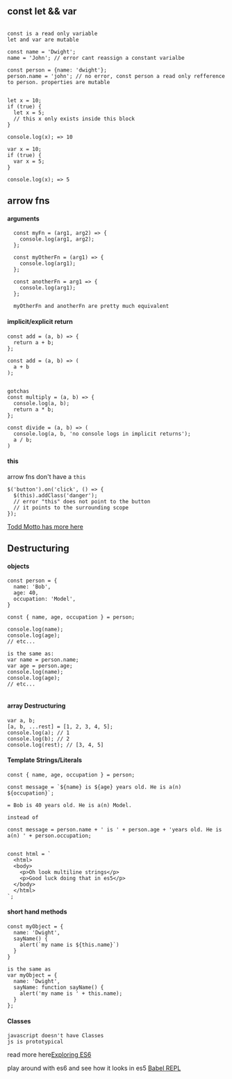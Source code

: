 ## const let && var

```

const is a read only variable
let and var are mutable

const name = 'Dwight';
name = 'John'; // error cant reassign a constant varialbe

const person = {name: 'dwight'};
person.name = 'john'; // no error, const person a read only refference to person. properties are mutable


let x = 10;
if (true) {
  let x = 5;
  // this x only exists inside this block
}

console.log(x); => 10

var x = 10;
if (true) {
  var x = 5;
}

console.log(x); => 5
```

## arrow fns
#### arguments
```
  const myFn = (arg1, arg2) => {
    console.log(arg1, arg2);
  };

  const myOtherFn = (arg1) => {
    console.log(arg1);
  };

  const anotherFn = arg1 => {
    console.log(arg1);
  };

  myOtherFn and anotherFn are pretty much equivalent
```

#### implicit/explicit return
```
const add = (a, b) => {
  return a + b;
};

const add = (a, b) => (
  a + b
);


gotchas
const multiply = (a, b) => {
  console.log(a, b);
  return a * b;
};

const divide = (a, b) => (
  console.log(a, b, 'no console logs in implicit returns');
  a / b;
)
```

#### this
arrow fns don't have a `this`
```
$('button').on('click', () => {
  $(this).addClass('danger');
  // error "this" does not point to the button
  // it points to the surrounding scope
});
```
[Todd Motto has more here](https://toddmotto.com/es6-arrow-functions-syntaxes-and-lexical-scoping/)


## Destructuring

#### objects
```
const person = {
  name: 'Bob',
  age: 40,
  occupation: 'Model',
}

const { name, age, occupation } = person;

console.log(name);
console.log(age);
// etc...

is the same as:
var name = person.name;
var age = person.age;
console.log(name);
console.log(age);
// etc...


```

#### array Destructuring
```
var a, b;
[a, b, ...rest] = [1, 2, 3, 4, 5];
console.log(a); // 1
console.log(b); // 2
console.log(rest); // [3, 4, 5]
```


#### Template Strings/Literals

```
const { name, age, occupation } = person;

const message = `${name} is ${age} years old. He is a(n) ${occupation}`;

= Bob is 40 years old. He is a(n) Model.

instead of

const message = person.name + ' is ' + person.age + 'years old. He is a(n) ' + person.occupation;


const html = `
  <html>
  <body>
    <p>Oh look multiline strings</p>
    <p>Good luck doing that in es5</p>
  </body>
  </html>
`;
```

#### short hand methods
```
const myObject = {
  name: 'Dwight',
  sayName() {
    alert(`my name is ${this.name}`)
  }
}

is the same as
var myObject = {
  name: 'Dwight',
  sayName: function sayName() {
    alert('my name is ' + this.name);
  }
};
```

#### Classes
```
javascript doesn't have Classes
js is prototypical
```

read more here[Exploring ES6](https://leanpub.com/exploring-es6/)

play around with es6 and see how it looks in es5
[Babel REPL](http://babeljs.io/repl/#?babili=false&evaluate=true&lineWrap=false&presets=es2015%2Creact%2Cstage-2&code=)
